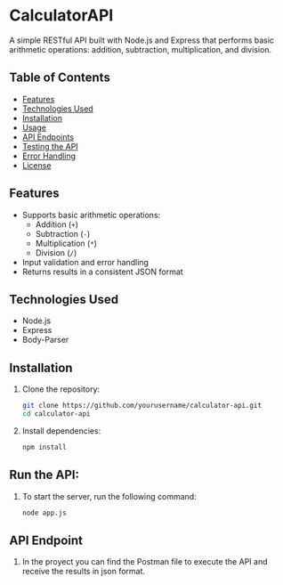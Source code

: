 # CalculatorAPI

A simple RESTful API built with Node.js and Express that performs basic arithmetic operations: addition, subtraction, multiplication, and division.

## Table of Contents

- [Features](#features)
- [Technologies Used](#technologies-used)
- [Installation](#installation)
- [Usage](#usage)
- [API Endpoints](#api-endpoints)
- [Testing the API](#testing-the-api)
- [Error Handling](#error-handling)
- [License](#license)

## Features

- Supports basic arithmetic operations:
  - Addition (`+`)
  - Subtraction (`-`)
  - Multiplication (`*`)
  - Division (`/`)
- Input validation and error handling
- Returns results in a consistent JSON format

## Technologies Used

- Node.js
- Express
- Body-Parser

## Installation

1. Clone the repository:

   ```bash
   git clone https://github.com/yourusername/calculator-api.git
   cd calculator-api

2. Install dependencies:
    
    ```bash
    npm install

## Run the API:

1. To start the server, run the following command:

    ```bash
    node app.js

## API Endpoint

1. In the proyect you can find the Postman file to execute the API and receive the results in json format.

